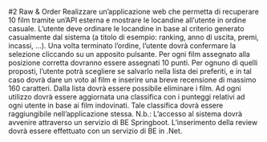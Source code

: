 #2 Raw & Order
Realizzare un’applicazione web che permetta di recuperare 10 film tramite un’API esterna e mostrare le
locandine all’utente in ordine casuale.
L’utente deve ordinare le locandine in base al criterio generato casualmente dal sistema (a titolo di esempio:
ranking, anno di uscita, premi, incassi, …).
Una volta terminato l’ordine, l’utente dovrà confermare la selezione cliccando su un apposito pulsante. Per
ogni film assegnato alla posizione corretta dovranno essere assegnati 10 punti. Per ognuno di quelli
proposti, l’utente potrà scegliere se salvarlo nella lista dei preferiti, e in tal caso dovrà dare un voto al film e
inserire una breve recensione di massimo 160 caratteri. Dalla lista dovrà essere possibile eliminare i film. Ad
ogni utilizzo dovrà essere aggiornata una classifica con i punteggi relativi ad ogni utente in base ai film
indovinati. Tale classifica dovrà essere raggiungibile nell’applicazione stessa.
N.b.:
L’accesso al sistema dovrà avvenire attraverso un servizio di BE Springboot.
L’inserimento della review dovrà essere effettuato con un servizio di BE in .Net.
